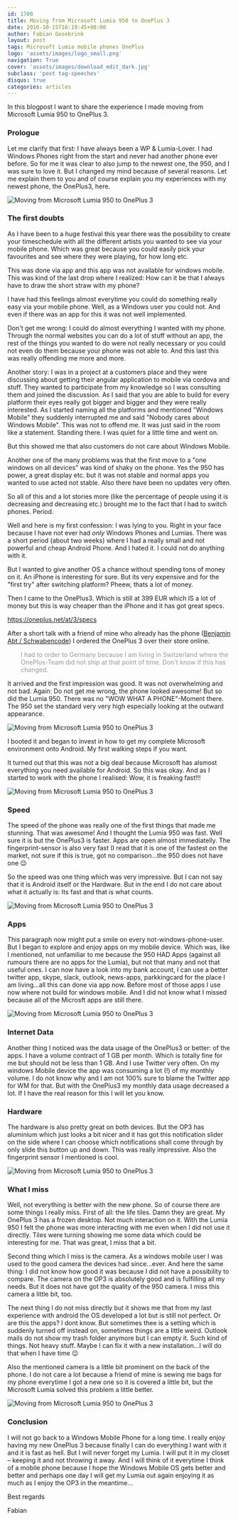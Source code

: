 ```yaml
---
id: 1700
title: Moving from Microsoft Lumia 950 to OnePlus 3
date: 2016-10-15T16:19:45+00:00
author: Fabian Gosebrink
layout: post
tags: Microsoft Lumia mobile phones OnePlus
logo: 'assets/images/logo_small.png'
navigation: True
cover: 'assets/images/download_edit_dark.jpg'
subclass: 'post tag-speeches'
disqus: true
categories: articles
---
```


In this blogpost I want to share the experience I made moving from Microsoft Lumia 950 to OnePlus 3.

### Prologue

Let me clarify that first: I have always been a WP & Lumia-Lover. I had Windows Phones right from the start and never had another phone ever before. So for me it was clear to also jump to the newest one, the 950, and I was sure to love it. But I changed my mind because of several reasons. Let me explain them to you and of course explain you my experiences with my newest phone, the OnePlus3, here.

![Moving from Microsoft Lumia 950 to OnePlus 3]({{site.baseurl}}assets/articles/2016-10-15/DSC_6520.jpg)

### The first doubts

As I have been to a huge festival this year there was the possibility to create your timeschedule with all the different artists you wanted to see via your mobile phone. Which was great because you could easily pick your favourites and see where they were playing, for how long etc.

This was done via app and this app was not available for windows mobile. This was kind of the last drop where I realized: How can it be that I always have to draw the short straw with my phone?

I have had this feelings almost everytime you could do something really easy via your mobile phone. Well, as a Windows user you could not. And even if there was an app for this it was not well implemented.

Don't get me wrong: I could do almost everything I wanted with my phone. Through the normal websites you can do a lot of stuff without an app, the rest of the things you wanted to do were not really necessary or you could not even do them because your phone was not able to. And this last this was really offending me more and more.

Another story: I was in a project at a customers place and they were discussing about getting their angular application to mobile via cordova and stuff. They wanted to participate from my knowledge so I was consulting them and joined the discussion. As I said that you are able to build for every platform their eyes really got bigger and bigger and they were really interested. As I started naming all the platforms and mentioned "Windows Mobile" they suddenly interrupted me and said "Nobody cares about Windows Mobile". This was not to offend me. It was just said in the room like a statement. Standing there. I was quiet for a little time and went on.

But this showed me that also customers do not care about Windows Mobile.

Another one of the many problems was that the first move to a "one windows on all devices" was kind of shaky on the phone. Yes the 950 has power, a great display etc. but it was not stable and normal apps you wanted to use acted not stable. Also there have been no updates very often.

So all of this and a lot stories more (like the percentage of people using it is decreasing and decreasing etc.) brought me to the fact that I had to switch phones. Period.

Well and here is my first confession: I was lying to you. Right in your face because I have not ever had _only_ Windows Phones and Lumias. There was a short period (about two weeks) where I had a really small and not powerful and cheap Android Phone. And I hated it. I could not do anything with it.

But I wanted to give another OS a chance without spending tons of money on it. An iPhone is interesting for sure. But its very expensive and for the "first try" after switching platform? Pheew, thats a lot of money.

Then I came to the OnePlus3. Which is still at 399 EUR which IS a lot of money but this is way cheaper than the iPhone and it has got great specs.

<https://oneplus.net/at/3/specs>

After a short talk with a friend of mine who already has the phone ([Benjamin Abt / Schwabencode](https://schwabencode.com/)) I ordered the OnePlus 3 over their store online.

<p style="padding-left: 30px;">
  <span style="color: #999999;">I had to order to Germany because I am living in Switzerland where the OnePlus-Team did not ship at that point of time. Don't know if this has changed. </span>
</p>

It arrived and the first impression was good. It was not overwhelming and not bad. Again: Do not get me wrong, the phone looked awesome! But so did the Lumia 950. There was no "WOW WHAT A PHONE"-Moment there. The 950 set the standard very very high especially looking at the outward appearance.

![Moving from Microsoft Lumia 950 to OnePlus 3]({{site.baseurl}}assets/articles/2016-10-15/DSC_6517.jpg)

I booted it and began to invest in how to get my complete Microsoft environment onto Android. My first walking steps if you want.

It turned out that this was not a big deal because Microsoft has alsmost everything you need available for Android. So this was okay. And as I started to work with the phone I realised: Wow, it is freaking fast!!!

![Moving from Microsoft Lumia 950 to OnePlus 3]({{site.baseurl}}assets/articles/2016-10-15/DSC_6521.jpg)

### Speed

The speed of the phone was really one of the first things that made me stunning. That was awesome! And I thought the Lumia 950 was fast. Well sure it is but the OnePlus3 is faster. Apps are open almost immediatelly. The fingerprint-sensor is also very fast (I read that it is one of the fastest on the market, not sure if this is true, got no comparison&#8230;the 950 does not have one 😉

So the speed was one thing which was very impressive. But I can not say that it is Android itself or the Hardware. But in the end I do not care about what it actually is: Its fast and that is what counts.

![Moving from Microsoft Lumia 950 to OnePlus 3]({{site.baseurl}}assets/articles/2016-10-15/DSC_6524.jpg)

### Apps

This paragraph now might put a smile on every not-windows-phone-user. But I began to explore and enjoy apps on my mobile device. Which was, like I mentioned, not unfamiliar to me because the 950 HAD Apps (against all rumours there are no apps for the Lumia), but not that many and not that useful ones. I can now have a look into my bank account, I can use a better twitter app, skype, slack, outlook, news-apps, parkkingcard for the place I am living&#8230;all this can done via app now. Before most of those apps I use now where not build for windows mobile. And I did not know what I missed because all of the Microsft apps are still there.

![Moving from Microsoft Lumia 950 to OnePlus 3]({{site.baseurl}}assets/articles/2016-10-15/DSC_6518.jpg)

### Internet Data

Another thing I noticed was the data usage of the OnePlus3 or better: of the apps. I have a volume contract of 1 GB per month. Which is totally fine for me but should not be less than 1 GB. And I use Twitter very often. On my windows Mobile device the app was consuming a lot (!) of my monthly volume. I do not know why and I am not 100% sure to blame the Twitter app for WM for that. But with the OnePlus3 my monthly data usage decreased a lot. If I have the real reason for this I will let you know.

### Hardware

The hardware is also pretty great on both devices. But the OP3 has aluminium which just looks a bit nicer and it has got this notification slider on the side where I can choose which notifications shall come through by only slide this button up and down. This was really impressive. Also the fingerprint sensor I mentioned is cool.

![Moving from Microsoft Lumia 950 to OnePlus 3]({{site.baseurl}}assets/articles/2016-10-15/DSC_6519.jpg)

### What I miss

Well, not everything is better with the new phone. So of course there are some things I really miss. First of all: the life tiles. Damn they are great. My OnePlus 3 has a frozen desktop. Not much interaction on it. With the Lumia 950 I felt the phone was more interacting with me even when I did not use it directly. Tiles were turning showing me some data which could be interesting for me. That was great, I miss that a bit.

Second thing which I miss is the camera. As a windows mobile user I was used to the good camera the devices had since&#8230;ever. And here the same thing: I did not know how good it was because I did not have a possibility to compare. The camera on the OP3 is absolutely good and is fulfilling all my needs. But it does not have got the quality of the 950 camera. I miss this camera a little bit, too.

The next thing I do not miss directly but it shows me that from my last experience with android the OS developed a lot but is still not perfect. Or are this the apps? I dont know. But sometimes thee is a setting which is suddenly turned off instead on, sometimes things are a little weird. Outlook mails do not show my trash folder anymore but I can empty it. Such kind of things. Not heavy stuff. Maybe I can fix it with a new installation&#8230;I will do that when I have time 😉

Also the mentioned camera is a little bit prominent on the back of the phone. I do not care a lot because a friend of mine is sewing me bags for my phone everytime I got a new one so it is covered a little bit, but the Microsoft Lumia solved this problem a little better.

![Moving from Microsoft Lumia 950 to OnePlus 3]({{site.baseurl}}assets/articles/2016-10-15/DSC_6522.jpg)

### Conclusion

I will not go back to a Windows Mobile Phone for a long time. I really enjoy having my new OnePlus 3 because finally I can do everything I want with it and it is fast as hell. But I will never forget my Lumia. I will put it in my closet &#8211; keeping it and not throwing it away. And I will think of it everytime I think of a mobile phone because I hope the Windows Mobile OS gets better and better and perhaps one day I will get my Lumia out again enjoying it as much as I enjoy the OP3 in the meantime&#8230;

Best regards

Fabian